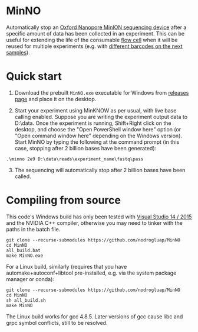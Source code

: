 # MinNO

Automatically stop an [Oxford Nanopore MinION sequencing device](https://nanoporetech.com/products/minion-comparison) after a specific amount of data has been collected in an experiment. 
This can be useful for extending the life of the consumable [flow cell](https://store.nanoporetech.com/flowcells/spoton-flow-cell-mk-i-r9-4.html) when it will be reused for multiple experiments (e.g. with [different barcodes on the next samples](https://store.nanoporetech.com/catalog/product/view/id/508/s/rapid-barcoding-kit-96/category/28/)).

# Quick start

1. Download the prebuilt ``MinNO.exe`` executable for Windows from [releases page](https://github.com/nodrogluap/MinNO/releases) and place it on the desktop.

2. Start your experiment using MinKNOW as per usual, with live base calling enabled. Suppose you are writing the experiment output data to D:\data. Once the experiment is running, Shift+Right click on the desktop, and choose the "Open PowerShell window here" option (or "Open command window here" depending on the Windows version). Start MinNO by typing the following at the command prompt (in this case, stopping after 2 billion bases have been generated):

```
.\minno 2e9 D:\data\reads\experiment_name\fastq\pass
```

3. The sequencing will automatically stop after 2 billion bases have been called.

# Compiling from source

This code's Windows build has only been tested with [Visual Studio 14 / 2015](https://visualstudio.microsoft.com/vs/older-downloads/) and the NVIDIA C++ compiler, otherwise you may need to tinker with the paths in the batch file.

```
git clone --recurse-submodules https://github.com/nodrogluap/MinNO
cd MinNO
all_build.bat
make MinNO.exe
```

For a Linux build, similarly (requires that you have automake+autoconf+libtool pre-installed, e.g. via the system package manager or conda):

```
git clone --recurse-submodules https://github.com/nodrogluap/MinNO
cd MinNO
sh all_build.sh
make MinNO
```
The Linux build works for gcc 4.8.5. Later versions of gcc cause libc and grpc symbol conflicts, still to be resolved.
